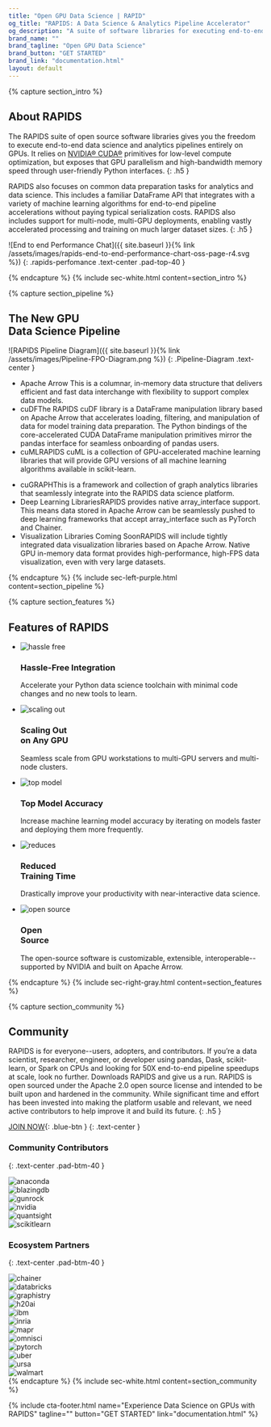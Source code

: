 ```yaml
---
title: "Open GPU Data Science | RAPID"
og_title: "RAPIDS: A Data Science & Analytics Pipeline Accelerator"
og_description: "A suite of software libraries for executing end-to-end data science completely on GPUs"
brand_name: ""
brand_tagline: "Open GPU Data Science"
brand_button: "GET STARTED"
brand_link: "documentation.html"
layout: default
---
```

{% capture section_intro %}
## About RAPIDS

The RAPIDS suite of open source software libraries gives you the freedom to execute end-to-end data science and analytics pipelines entirely on GPUs. It relies on [NVIDIA® CUDA®](https://developer.nvidia.com/cuda-toolkit) primitives for low-level compute optimization, but exposes that GPU parallelism and high-bandwidth memory speed through user-friendly Python interfaces.
{: .h5 }

RAPIDS also focuses on common data preparation tasks for analytics and data science. This includes a familiar DataFrame API that integrates with a variety of machine learning algorithms for end-to-end pipeline accelerations without paying typical serialization costs. RAPIDS also includes support for multi-node, multi-GPU deployments, enabling vastly accelerated processing and training on much larger dataset sizes.
{: .h5 }

![End to end Performance Chat]({{ site.baseurl }}{% link /assets/images/rapids-end-to-end-performance-chart-oss-page-r4.svg %})
{: .rapids-perfomance .text-center .pad-top-40 }

{% endcapture %}
{% include sec-white.html content=section_intro %}

{% capture section_pipeline %}
## The New GPU <br> Data Science Pipeline

![RAPIDS Pipeline Diagram]({{ site.baseurl }}{% link /assets/images/Pipeline-FPO-Diagram.png %})
{: .Pipeline-Diagram .text-center }

<div class="gpu-list">
    <ul>
        <li>Apache Arrow <span>This is a columnar, in-memory data structure that delivers efficient and fast data interchange with flexibility to support complex data models.</span>
        </li>
        <li>cuDF<span>The RAPIDS cuDF library is a DataFrame manipulation library based on Apache Arrow that accelerates loading, filtering, and manipulation of data for model training data preparation. The Python bindings of the core-accelerated CUDA DataFrame manipulation primitives mirror the pandas interface for seamless onboarding of pandas users.</span>
        </li>
        <li>cuML<span>RAPIDS cuML is a collection of GPU-accelerated machine learning libraries that will provide GPU versions of all machine learning algorithms available in scikit-learn.</span>
        </li>
    </ul>
    <ul>
        <li>cuGRAPH<span>This is a framework and collection of graph analytics libraries that seamlessly integrate into the RAPIDS data science platform.</span>
        </li>
        <li>Deep Learning Libraries<span>RAPIDS provides native array_interface support. This means data stored in Apache Arrow can be seamlessly pushed to deep learning frameworks that accept array_interface such as PyTorch and Chainer.</span>
        </li>
        <li>Visualization Libraries Coming Soon<span>RAPIDS will include tightly integrated data visualization libraries based on Apache Arrow. Native GPU in-memory data format provides high-performance, high-FPS data visualization, even with very large datasets.</span>
        </li>
    </ul>
</div>
{% endcapture %}
{% include sec-left-purple.html content=section_pipeline %}

{% capture section_features %}
## Features of RAPIDS

<div class="features-row">
    <ul>
        <li>
            <img src="{{ site.baseurl }}{% link /assets/images/hassle-free.svg %}" alt="hassle free">
            <h3>Hassle-Free Integration</h3>
            <p>Accelerate your Python data science toolchain with minimal code changes and no new tools to
                learn.</p>
        </li>
        <li>
            <img src="{{ site.baseurl }}{% link /assets/images/scaling-out.svg %}" alt="scaling out">
            <h3>Scaling Out <br> on Any GPU</h3>
            <p>Seamless scale from GPU workstations to multi-GPU servers and multi-node clusters.</p>
        </li>
        <li>
            <img src="{{ site.baseurl }}{% link /assets/images/top-model.svg %}" alt="top model">
            <h3>Top Model Accuracy</h3>
            <p>Increase machine learning model accuracy by iterating on models faster and deploying them
                more frequently.</p>
        </li>
    </ul>
</div>

<div class="features-row">
    <ul>
        <li>
            <img src="{{ site.baseurl }}{% link /assets/images/reduces.svg %}" alt="reduces">
            <h3>Reduced <br> Training Time</h3>
            <p>Drastically improve your productivity with near-interactive data science.</p>
        </li>
        <li>
            <img src="{{ site.baseurl }}{% link /assets/images/open-source.svg %}" alt="open source">
            <h3>Open <br> Source</h3>
            <p>The open-source software is customizable, extensible, interoperable--supported by NVIDIA and
                built on Apache Arrow.</p>
        </li>
    </ul>
</div>
{% endcapture %}
{% include sec-right-gray.html content=section_features %}

{% capture section_community %}
## Community

RAPIDS is for everyone--users, adopters, and contributors. If you’re a data scientist, researcher, engineer, or developer using pandas, Dask, scikit-learn, or Spark on CPUs and looking for 50X end-to-end pipeline speedups at scale, look no further. Downloads RAPIDS and give us a run. RAPIDS is open sourced under the Apache 2.0 open source license and intended to be built upon and hardened in the community. While significant time and effort has been invested into making the platform usable and relevant, we need active contributors to help improve it and build its future.
{: .h5 }

[JOIN NOW](community.html){: .blue-btn }
{: .text-center }

### Community Contributors
{: .text-center .pad-btm-40 }

<div class="contributing-logos">
    <div class="contributing-logo">
        <img src="{{ site.baseurl }}{% link /assets/images/anaconda.png %}" alt="anaconda">
    </div>
    <div class="contributing-logo">
        <img src="{{ site.baseurl }}{% link /assets/images/blazingdb.png %}" alt="blazingdb">
    </div>
    <div class="contributing-logo">
        <img src="{{ site.baseurl }}{% link /assets/images/Gunrock_Color.png %}" alt="gunrock">
    </div>
    <div class="contributing-logo">
        <img src="{{ site.baseurl }}{% link /assets/images/NVLogo_2D_H.png %}" alt="nvidia">
    </div>
    <div class="contributing-logo">
        <img src="{{ site.baseurl }}{% link /assets/images/quansight.png %}" alt="quantsight">
    </div>
    <div class="contributing-logo">
        <img src="{{ site.baseurl }}{% link /assets/images/scikit-learn_Color.png %}" alt="scikitlearn">
    </div>
</div>

### Ecosystem Partners
{: .text-center .pad-btm-40 }

<div class="contributing-logos">
    <div class="contributing-logo">
        <img src="{{ site.baseurl }}{% link /assets/images/Chainer-logo.png %}" alt="chainer">
    </div>
    <div class="contributing-logo">
        <img src="{{ site.baseurl }}{% link /assets/images/databricks-logo.png %}" alt="databricks">
    </div>
    <div class="contributing-logo">
        <img src="{{ site.baseurl }}{% link /assets/images/graphistry.png %}" alt="graphistry">
    </div>
    <div class="contributing-logo">
        <img src="{{ site.baseurl }}{% link /assets/images/gpu-ventures-h2o-ai-logo.png %}" alt="h20ai">
    </div>
    <div class="contributing-logo">
        <img src="{{ site.baseurl }}{% link /assets/images/ibm-logo.png %}" alt="ibm">
    </div>
    <div class="contributing-logo">
        <img src="{{ site.baseurl }}{% link /assets/images/INRIA_CORPO_SANS_SIGNATURE_RVB.png %}" alt="inria">
    </div>
    <div class="contributing-logo">
        <img src="{{ site.baseurl }}{% link /assets/images/MapR_Color.png %}" alt="mapr">
    </div>
    <div class="contributing-logo">
        <img src="{{ site.baseurl }}{% link /assets/images/omni_sci_logo.png %}" alt="omnisci">
    </div>
    <div class="contributing-logo">
        <img src="{{ site.baseurl }}{% link /assets/images/PyTorch_logo.png %}" alt="pytorch">
    </div>
    <div class="contributing-logo">
        <img src="{{ site.baseurl }}{% link /assets/images/uber_logo_2018.png %}" alt="uber">
    </div>
    <div class="contributing-logo">
        <img src="{{ site.baseurl }}{% link /assets/images/ursa_logo.png %}" alt="ursa">
    </div>
    <div class="contributing-logo">
        <img src="{{ site.baseurl }}{% link /assets/images/walmart_labs.png %}" alt="walmart">
    </div>
</div>
{% endcapture %}
{% include sec-white.html content=section_community %}


{% include cta-footer.html 
name="Experience Data Science on GPUs with RAPIDS" 
tagline=""
button="GET STARTED"
link="documentation.html"
%}

